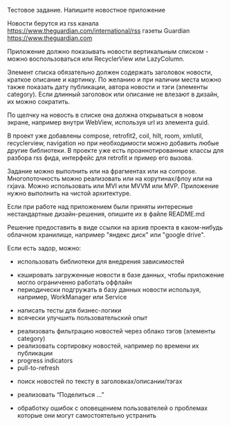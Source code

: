 Тестовое задание.
Напишите новостное приложение 

Новости берутся из rss канала https://www.theguardian.com/international/rss газеты Guardian https://www.theguardian.com

Приложение должно показывать новости вертикальным списком - можно воспользоваться или RecyclerView или LazyColumn.

Элемент списка обязательно должен содержать заголовок новости, краткое описание и картинку.
По желанию и при наличии места можно также показать дату публикации, автора новости и тэги (элементы category).
Если длинный заголовок или описание не влезают в дизайн, их можно сократить.

По щелчку на новость в списке она должна открываться в новом экране, например внутри WebView, используя url из элемента guid.

В проект уже добавлены compose, retrofit2, coil, hilt, room, xmlutil, recyclerview, navigation но при необходимости можно добавить любые другие библиотеки.
В проекте уже есть проаннотированные классы для разбора rss фида, интерфейс для retrofit и пример его вызова.

Задание можно выполнить или на фрагментах или на compose.
Многопоточность можно реализовать или на корутинах/флоу или на rxjava.
Можно использовать или MVI или MVVM или MVP.
Приложение нужно выполнить на чистой архитектуре.

Если при работе над приложением были приняты интересные нестандартные дизайн-решения, опишите их в файле README.md

Решение предоставить в виде ссылки на архив проекта в каком-нибудь облачном хранилище, например "яндекс диск" или "google drive".

Если есть задор, можно:
* использовать библиотеки для внедрения зависимостей
+ кэшировать загруженные новости в базе данных, чтобы приложение могло ограниченно работать оффлайн
+ периодически подгружать в базу данных новости используя, например, WorkManager или Service
* написать тесты для бизнес-логики 
* всячески улучшить пользовательский опыт
+ реализовать фильтрацию новостей через облако тэгов (элементы category)
+ реализовать сортировку новостей, например по времени их публикации
+ progress indicators
+ pull-to-refresh
* поиск новостей по тексту в заголовках/описании/тэгах
+ реализовать “Поделиться …”
* обработку ошибок с оповещением пользователей о проблемах которые они могут самостоятельно устранить
